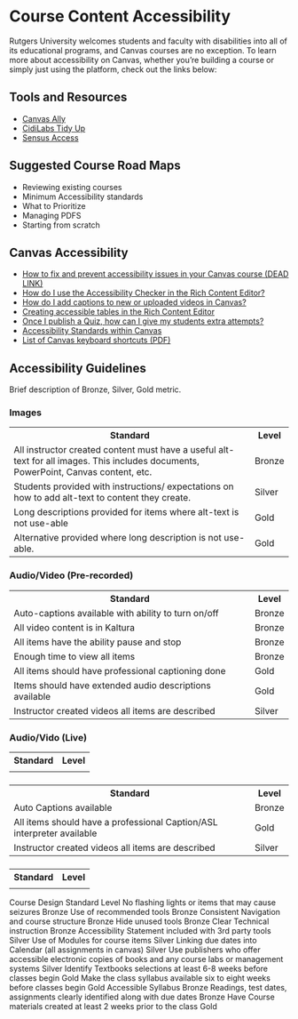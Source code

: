 <h1> Course Content Accessibility </h1>
<p> Rutgers University welcomes students and faculty with disabilities into all of its educational programs, and Canvas courses are no exception. To learn more about accessibility on Canvas, whether you’re building a course or simply just using the platform, check out the links below: </p>

<h2>Tools and Resources</h2>
<ul>
    <li> <a href="https://canvas.rutgers.edu/external-apps/ally/"> Canvas Ally </a> </li>
    <li> <a href="https://canvas.rutgers.edu/external-apps/cidilabs-tidyup/"> CidiLabs Tidy Up </a> </li>
    <li> <a href="https://it.rutgers.edu/digital-accessibility/knowledgebase/sensusaccess/"> Sensus Access </a> </li>
</ul>

<h2> Suggested Course Road Maps </h2>
<ul>
    <li>Reviewing existing courses</li>
    <li>Minimum Accessibility standards</li>
    <li>What to Prioritize</li>
    <li>Managing PDFS</li>
    <li>Starting from scratch</li> 
</ul>

## Canvas Accessibility

<ul>
    <li> <a href="https://community.canvaslms.com/groups/accessibility/blog/2018/05/08/how-to-fix-and-prevent-accessibility-issues-in-your-canvas-course"> How to fix and prevent accessibility issues in your Canvas course (DEAD LINK) </a> </li>
    <li> <a href="https://community.canvaslms.com/t5/Canvas-Basics-Guide/How-do-I-use-the-Accessibility-Checker-in-the-Rich-Content/ta-p/618238"> How do I use the Accessibility Checker in the Rich Content Editor? </a></li>
    <li> <a href="https://community.canvaslms.com/t5/Canvas-Basics-Guide/How-do-I-add-captions-to-new-or-uploaded-videos-in-the-Rich/ta-p/618250"> How do I add captions to new or uploaded videos in Canvas? </a></li>
    <li> <a href="https://community.canvaslms.com/t5/Canvas-Developers-Group/Table-Accessibility-in-Canvas/ba-p/277208"> Creating accessible tables in the Rich Content Editor </a></li>
    <li> <a href="https://community.canvaslms.com/t5/Instructor-Guide/Once-I-publish-a-quiz-how-can-I-give-my-students-extra-attempts/ta-p/1242"> Once I publish a Quiz, how can I give my students extra attempts?</li>
    <li> <a href="https://community.canvaslms.com/t5/Canvas-Basics-Guide/What-are-the-Canvas-accessibility-standards/ta-p/1564"> Accessibility Standards within Canvas</a></li>
    <li> <a href="https://community.canvaslms.com/t5/Canvas-Resource-Documents/Canvas-Keyboard-Shortcuts/ta-p/387069"> List of Canvas keyboard shortcuts (PDF)</a></li>
</ul>

<h2> Accessibility Guidelines </h2>
Brief description of Bronze, Silver, Gold metric.


### Images
<table>
    <tr>
        <th>Standard</th>
        <th>Level</th>
    </tr>
    <tr>
        <td>All instructor created content must have a useful alt-text for all images. This includes documents, PowerPoint, Canvas content, etc.	</td>
        <td> Bronze </td>
    </tr>
        <tr>
        <td>Students provided with instructions/ expectations on how to add alt-text to content they create.	</td>
        <td> Silver </td>
    </tr>
        <tr>
        <td>Long descriptions provided for items where alt-text is not use-able</td>
        <td> Gold </td>
    </tr>
        <tr>
        <td>Alternative provided where long description is not use-able. </td>
        <td> Gold </td>
    </tr>
</table>

	
### Audio/Video (Pre-recorded)
<table>
     <tr>
        <th>Standard</th>
        <th>Level</th>
    </tr>
    <tr>
        <td>Auto-captions available with ability to turn on/off</td>
        <td>Bronze </td>
    </tr>
        <tr>
        <td>All video content is in Kaltura</td>
        <td>Bronze</td>
    </tr>
        <tr>
        <td>All items have the ability pause and stop</td>
        <td>Bronze</td>
    </tr>
        <tr>
        <td>Enough time to view all items</td>
        <td> Bronze </td>
    </tr>
        <tr>
        <td>All items should have professional captioning done</td>
        <td> Gold </td>
    </tr>
        <tr>
        <td>
Items should have extended audio descriptions available </td>
        <td> Gold </td>
    </tr>
        <tr>
        <td> Instructor created videos all items are described </td>
        <td> Silver </td>
    </tr>
</table>


### Audio/Vido (Live)
<table>
     <tr>
        <th>Standard</th>
        <th>Level</th>
    </tr>
    <tr>
        <td></td>
        <td></td>
    </tr>
</table>

### 
<table>
     <tr>
        <th>Standard</th>
        <th>Level</th>
    </tr>
    <tr>
        <td>Auto Captions available</td>
        <td> Bronze</td>
    </tr>
        <tr>
        <td>All items should have a professional Caption/ASL interpreter available</td>
        <td>Gold</td>
    </tr>
        <tr>
        <td>Instructor created videos all items are described</td>
        <td>Silver</td>
    </tr>
</table>

### 
<table>
     <tr>
        <th>Standard</th>
        <th>Level</th>
    </tr>
    <tr>
        <td></td>
        <td></td>
    </tr>
</table>

Course Design
Standard	Level
No flashing lights or items that may cause seizures	Bronze
Use of recommended tools	Bronze
Consistent Navigation and course structure	Bronze
Hide unused tools	Bronze
Clear Technical instruction	Bronze
Accessibility Statement included with 3rd party tools	Silver
Use of Modules for course items	Silver
Linking due dates into Calendar (all assignments in canvas)	Silver
Use publishers who offer accessible electronic copies of books and any course labs or management systems	Silver
Identify Textbooks selections at least 6-8 weeks before classes begin	Gold
Make the class syllabus available six to eight weeks before classes begin	Gold
Accessible Syllabus	Bronze
Readings, test dates, assignments clearly identified along with due dates	Bronze
Have Course materials created at least 2 weeks prior to the class	Gold


